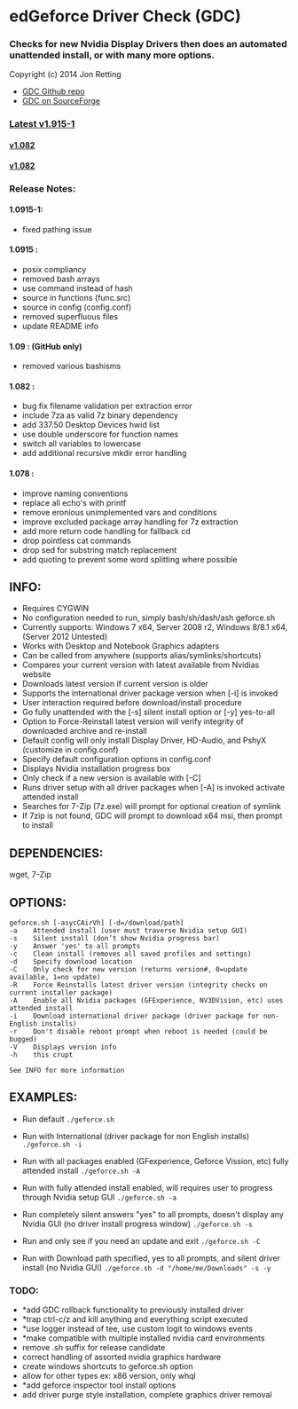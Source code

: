 edGeforce Driver Check (GDC)
==========================
### Checks for new Nvidia Display Drivers then does an automated unattended install, or with many more options.
Copyright (c) 2014 Jon Retting

- [GDC Github repo](https://github.com/jonretting/geforce-driver-check)
- [GDC on SourceForge](https://sourceforge.net/projects/geforce-driver-check/)

### [Latest v1.915-1](https://sourceforge.net/projects/geforce-driver-check/files/latest/download)

#### [v1.082](https://sourceforge.net/projects/geforce-driver-check/files/geforce-driver-check-1.082.zip/download)
#### [v1.082](https://sourceforge.net/projects/geforce-driver-check/files/geforce-driver-check-1.078.zip/download)

### Release Notes:

#### 1.0915-1:
- fixed pathing issue

#### 1.0915 :
- posix compliancy
- removed bash arrays
- use command instead of hash
- source in functions (func.src)
- source in config (config.conf)
- removed superfluous files
- update README info

#### 1.09 : (GitHub only)
- removed various bashisms

#### 1.082 :
- bug fix filename validation per extraction error
- include 7za as valid 7z binary dependency
- add 337.50 Desktop Devices hwid list
- use double underscore for function names
- switch all variables to lowercase
- add additional recursive mkdir error handling

#### 1.078 :
- improve naming conventions
- replace all echo's with printf
- remove eronious unimplemented vars and conditions
- improve excluded package array handling for 7z extraction
- add more return code handling for fallback cd
- drop pointless cat commands
- drop sed for substring match replacement
- add quoting to prevent some word splitting where possible

INFO:
-----
- Requires CYGWIN
- No configuration needed to run, simply bash/sh/dash/ash geforce.sh
- Currently supports: Windows 7 x64, Server 2008 r2, Windows 8/8.1 x64, (Server 2012 Untested)
- Works with Desktop and Notebook Graphics adapters
- Can be called from anywhere (supports alias/symlinks/shortcuts)
- Compares your current version with latest available from Nvidias website
- Downloads latest version if current version is older
- Supports the international driver package version when [-i] is invoked
- User interaction required before download/install procedure
- Go fully unattended with the [-s] silent install option or [-y] yes-to-all
- Option to Force-Reinstall latest version will verify integrity of downloaded archive and re-install
- Default config will only install Display Driver, HD-Audio, and PshyX (customize in config.conf)
- Specify default configuration options in config.conf
- Displays Nvidia installation progress box
- Only check if a new version is available with [-C]
- Runs driver setup with all driver packages when [-A] is invoked activate attended install
- Searches for 7-Zip (7z.exe) will prompt for optional creation of symlink
- If 7zip is not found, GDC will prompt to download x64 msi, then prompt to install

DEPENDENCIES:
-------------
wget, 7-Zip

OPTIONS:
--------
	geforce.sh [-asycCAirVh] [-d=/download/path]
	-a    Attended install (user must traverse Nvidia setup GUI)
	-s    Silent install (don’t show Nvidia progress bar)
	-y    Answer 'yes' to all prompts
	-c    Clean install (removes all saved profiles and settings)
	-d    Specify download location
	-C    Only check for new version (returns version#, 0=update available, 1=no update)
    -R    Force Reinstalls latest driver version (integrity checks on current installer package)
	-A    Enable all Nvidia packages (GFExperience, NV3DVision, etc) uses attended install
	-i    Download international driver package (driver package for non-English installs)
	-r    Don't disable reboot prompt when reboot is needed (could be bugged)
	-V    Displays version info
	-h    this crupt

	See INFO for more information

EXAMPLES:
---------
- Run default
	`./geforce.sh`

- Run with International (driver package for non English installs)
	`./geforce.sh -i`

- Run with all packages enabled (GFexperience, Geforce Vission, etc) fully attended install
	`./geforce.sh -A`

- Run with fully attended install enabled, will requires user to progress through Nvidia setup GUI
	`./geforce.sh -a`

- Run completely silent answers "yes" to all prompts, doesn't display any Nvidia GUI (no driver install progress window)
	`./geforce.sh -s`

- Run and only see if you need an update and exit
	`./geforce.sh -C`

- Run with Download path specified, yes to all prompts, and silent driver install (no Nvidia GUI)
	`./geforce.sh -d "/home/me/Downloads" -s -y`

### TODO:
- *add GDC rollback functionality to previously installed driver
- *trap ctrl-c/z and kill anything and everything script executed
- *use logger instead of tee, use custom logit to windows events
- *make compatible with multiple installed nvidia card environments
- remove .sh suffix for release candidate
- correct handling of assorted nvidia graphics hardware
- create windows shortcuts to geforce.sh option
- allow for other types ex: x86 version, only whql
- *add geforce inspector tool install options
- add driver purge style installation, complete graphics driver removal
